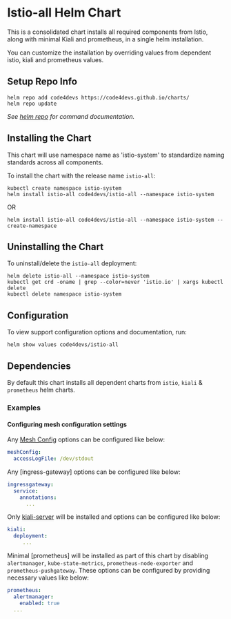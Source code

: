 # Istio-all Helm Chart

This is a consolidated chart installs all required components from Istio, along with minimal Kiali and prometheus, in a single helm installation. 

You can customize the installation by overriding values from dependent istio, kiali and prometheus values.

## Setup Repo Info

```console
helm repo add code4devs https://code4devs.github.io/charts/
helm repo update
```

_See [helm repo](https://helm.sh/docs/helm/helm_repo/) for command documentation._

## Installing the Chart

This chart will use namespace name as 'istio-system' to standardize naming standards across all components. 

To install the chart with the release name `istio-all`:

```console
kubectl create namespace istio-system
helm install istio-all code4devs/istio-all --namespace istio-system
```
OR 
```
helm install istio-all code4devs/istio-all --namespace istio-system --create-namespace
```

## Uninstalling the Chart

To uninstall/delete the `istio-all` deployment:

```console
helm delete istio-all --namespace istio-system
kubectl get crd -oname | grep --color=never 'istio.io' | xargs kubectl delete
kubectl delete namespace istio-system
```

## Configuration

To view support configuration options and documentation, run:

```console
helm show values code4devs/istio-all
```
## Dependencies

By default this chart installs all dependent charts from `istio`, `kiali` & `prometheus` helm charts.
 

### Examples

#### Configuring mesh configuration settings

Any [Mesh Config](https://istio.io/latest/docs/reference/config/istio.mesh.v1alpha1/) options can be configured like below:

```yaml
meshConfig:
  accessLogFile: /dev/stdout
```

Any [ingress-gateway] options can be configured like below: 

```yaml
ingressgateway:
  service:
    annotations: 
      ...
```


Only [kiali-server](https://kiali.io/docs/installation/installation-guide/install-with-helm/#standalone-kiali-installation) will be installed and options can be configured like below: 

```yaml 
kiali: 
  deployment: 
     ...
```    

Minimal [prometheus] will be installed as part of this chart by disabling `alertmanager`, `kube-state-metrics`, `prometheus-node-exporter` and `prometheus-pushgateway`.  These options can be configured by providing necessary values like below: 


```yaml 
prometheus: 
  alertmanager:
    enabled: true
  ...
```  
